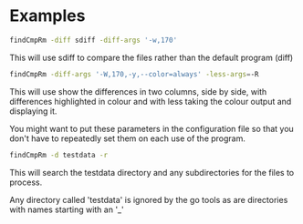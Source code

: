 <!-- Created by mkdoc DO NOT EDIT. -->

# Examples

```sh
findCmpRm -diff sdiff -diff-args '-w,170'
```
This will use sdiff to compare the files rather than the default program
\(diff\)

```sh
findCmpRm -diff-args '-W,170,-y,--color=always' -less-args=-R
```
This will use show the differences in two columns, side by side, with
differences highlighted in colour and with less taking the colour output and
displaying it\.

You might want to put these parameters in the configuration file so that you
don&apos;t have to repeatedly set them on each use of the program\.

```sh
findCmpRm -d testdata -r
```
This will search the testdata directory and any subdirectories for the files to
process\.

Any directory called &apos;testdata&apos; is ignored by the go tools as are
directories with names starting with an &apos;\_&apos;


